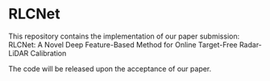 # RLCNet
This repository contains the implementation of our paper submission:  RLCNet: A Novel Deep Feature-Based Method for Online Target-Free Radar-LiDAR Calibration

The code will be released upon the acceptance of our paper.
